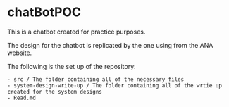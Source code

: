 # chatBotPOC

This is a chatbot created for practice purposes. 

The design for the chatbot is replicated by the one using from the ANA website. 

The following is the set up of the repository: 

```
- src / The folder containing all of the necessary files 
- system-design-write-up / The folder containing all of the wrtie up created for the system designs
- Read.md 

```
